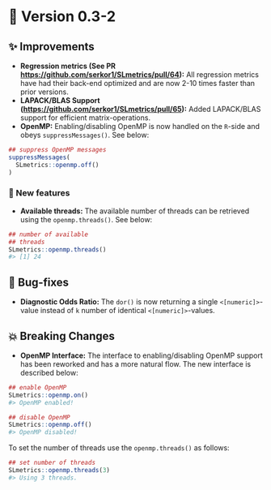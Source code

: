 

# :bookmark: Version 0.3-2

## :sparkles: Improvements

- **Regression metrics (See PR
  https://github.com/serkor1/SLmetrics/pull/64):** All regression
  metrics have had their back-end optimized and are now 2-10 times
  faster than prior versions.
- **LAPACK/BLAS Support
  (https://github.com/serkor1/SLmetrics/pull/65):** Added LAPACK/BLAS
  support for efficient matrix-operations.
- **OpenMP:** Enabling/disabling OpenMP is now handled on the `R`-side
  and obeys `suppressMessages()`. See below:

``` r
## suppress OpenMP messages
suppressMessages(
  SLmetrics::openmp.off()
)
```

### :rocket: New features

- **Available threads:** The available number of threads can be
  retrieved using the `openmp.threads()`. See below:

``` r
## number of available
## threads
SLmetrics::openmp.threads()
#> [1] 24
```

## :bug: Bug-fixes

- **Diagnostic Odds Ratio:** The `dor()` is now returning a single
  `<[numeric]>`-value instead of `k` number of identical
  `<[numeric]>`-values.

## :boom: Breaking Changes

- **OpenMP Interface:** The interface to enabling/disabling OpenMP
  support has been reworked and has a more natural flow. The new
  interface is described below:

``` r
## enable OpenMP
SLmetrics::openmp.on()
#> OpenMP enabled!
```

``` r
## disable OpenMP
SLmetrics::openmp.off()
#> OpenMP disabled!
```

To set the number of threads use the `openmp.threads()` as follows:

``` r
## set number of threads
SLmetrics::openmp.threads(3)
#> Using 3 threads.
```
